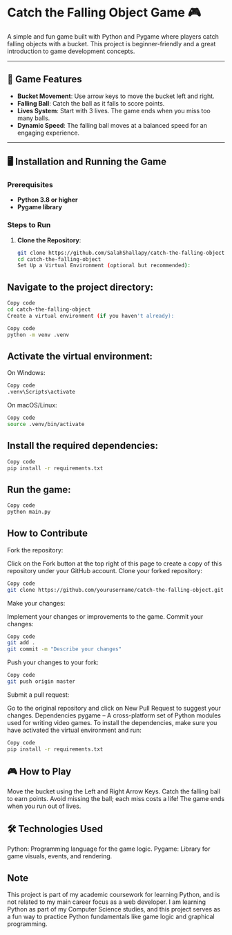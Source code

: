 # Catch the Falling Object Game 🎮

A simple and fun game built with Python and Pygame where players catch falling objects with a bucket. This project is beginner-friendly and a great introduction to game development concepts.

---

## 🎯 Game Features

- **Bucket Movement**: Use arrow keys to move the bucket left and right.
- **Falling Ball**: Catch the ball as it falls to score points.
- **Lives System**: Start with 3 lives. The game ends when you miss too many balls.
- **Dynamic Speed**: The falling ball moves at a balanced speed for an engaging experience.

---

## 🖥️ Installation and Running the Game

### Prerequisites

- **Python 3.8 or higher**
- **Pygame library**

### Steps to Run

1. **Clone the Repository**:
   ```bash
   git clone https://github.com/SalahShallapy/catch-the-falling-object.git
   cd catch-the-falling-object
   Set Up a Virtual Environment (optional but recommended):
   ```

## Navigate to the project directory:

```bash
Copy code
cd catch-the-falling-object
Create a virtual environment (if you haven't already):
```

```bash
Copy code
python -m venv .venv
```

## Activate the virtual environment:

On Windows:

```bash
Copy code
.venv\Scripts\activate
```

On macOS/Linux:

```bash
Copy code
source .venv/bin/activate
```

## Install the required dependencies:

```bash
Copy code
pip install -r requirements.txt

```

## Run the game:

```bash
Copy code
python main.py
```

## How to Contribute

Fork the repository:

Click on the Fork button at the top right of this page to create a copy of this repository under your GitHub account.
Clone your forked repository:

```bash
Copy code
git clone https://github.com/yourusername/catch-the-falling-object.git
```

Make your changes:

Implement your changes or improvements to the game.
Commit your changes:

```bash
Copy code
git add .
git commit -m "Describe your changes"
```

Push your changes to your fork:

```bash
Copy code
git push origin master
```

Submit a pull request:

Go to the original repository and click on New Pull Request to suggest your changes.
Dependencies
pygame – A cross-platform set of Python modules used for writing video games.
To install the dependencies, make sure you have activated the virtual environment and run:

```bash
Copy code
pip install -r requirements.txt
```

## 🎮 How to Play

Move the bucket using the Left and Right Arrow Keys.
Catch the falling ball to earn points.
Avoid missing the ball; each miss costs a life!
The game ends when you run out of lives.

## 🛠️ Technologies Used

Python: Programming language for the game logic.
Pygame: Library for game visuals, events, and rendering.

## Note

This project is part of my academic coursework for learning Python, and is not related to my main career focus as a web developer. I am learning Python as part of my Computer Science studies, and this project serves as a fun way to practice Python fundamentals like game logic and graphical programming.
